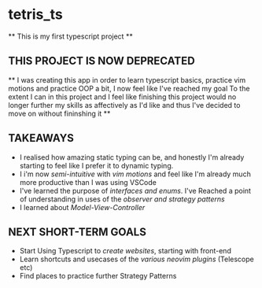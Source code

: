# tetris_ts

** This is my first typescript project **
## THIS PROJECT IS NOW DEPRECATED
** I was creating this app in order to learn typescript basics, practice vim motions and practice OOP a bit, I now feel like I've reached my goal To the extent I can in this project and I feel like finishing this project would no longer further my skills as affectively as I'd like and thus I've decided to move on without fininshing it **

## TAKEAWAYS
- I realised how amazing static typing can be, and honestly I'm  already starting to feel like I prefer it to dynamic typing.
- I i'm now *semi-intuitive* with *vim motions* and feel like I'm already much more productive than I was using VSCode
- I've learned the purpose of *interfaces and enums*. I've Reached a point of understanding in uses of the *observer and strategy patterns*
- I learned about *Model-View-Controller*

## NEXT SHORT-TERM GOALS
- Start Using Typescript to *create websites*, starting with front-end
- Learn shortcuts and usecases of the *various neovim plugins* (Telescope etc)
- Find places to practice further Strategy Patterns

